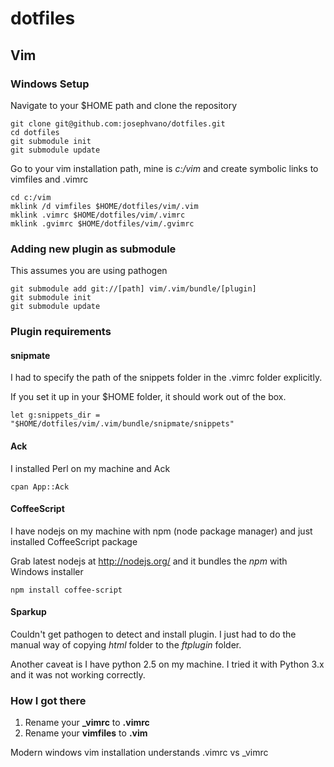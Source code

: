 # dotfiles

## Vim

### Windows Setup

Navigate to your $HOME path and clone the repository

    git clone git@github.com:josephvano/dotfiles.git
    cd dotfiles
    git submodule init
    git submodule update

Go to your vim installation path, mine is _c:/vim_ and create symbolic links to vimfiles and .vimrc

    cd c:/vim
    mklink /d vimfiles $HOME/dotfiles/vim/.vim
    mklink .vimrc $HOME/dotfiles/vim/.vimrc
    mklink .gvimrc $HOME/dotfiles/vim/.gvimrc

### Adding new plugin as submodule

This assumes you are using pathogen

    git submodule add git://[path] vim/.vim/bundle/[plugin]
    git submodule init
    git submodule update

### Plugin requirements

#### snipmate

I had to specify the path of the snippets folder in the .vimrc folder explicitly.

If you set it up in your $HOME folder, it should work out of the box.

    let g:snippets_dir = "$HOME/dotfiles/vim/.vim/bundle/snipmate/snippets"

#### Ack

I installed Perl on my machine and Ack

    cpan App::Ack

#### CoffeeScript
I have nodejs on my machine with npm (node package manager) and just installed CoffeeScript package

Grab latest nodejs at http://nodejs.org/ and it bundles the _npm_ with Windows installer

    npm install coffee-script

#### Sparkup

Couldn't get pathogen to detect and install plugin. I just had to do the manual way of copying _html_ folder to the _ftplugin_ folder.

Another caveat is I have python 2.5 on my machine. I tried it with Python 3.x and it was not working correctly.

### How I got there
1. Rename your **_vimrc** to **.vimrc**
2. Rename your **vimfiles** to **.vim**

Modern windows vim installation understands .vimrc vs _vimrc
